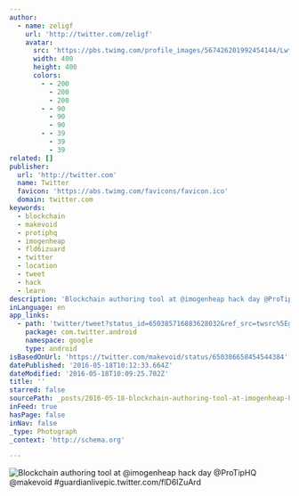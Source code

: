 ```yaml
---
author:
  - name: zeligf
    url: 'http://twitter.com/zeligf'
    avatar:
      src: 'https://pbs.twimg.com/profile_images/567426201992454144/LwfbBcgX_400x400.jpeg'
      width: 400
      height: 400
      colors:
        - - 200
          - 200
          - 200
        - - 90
          - 90
          - 90
        - - 39
          - 39
          - 39
related: []
publisher:
  url: 'http://twitter.com'
  name: Twitter
  favicon: 'https://abs.twimg.com/favicons/favicon.ico'
  domain: twitter.com
keywords:
  - blockchain
  - makevoid
  - protiphq
  - imogenheap
  - fld6izuard
  - twitter
  - location
  - tweet
  - hack
  - learn
description: 'Blockchain authoring tool at @imogenheap hack day @ProTipHQ @makevoid #guardianlivepic.twitter.com/flD6IZuArd'
inLanguage: en
app_links:
  - path: 'twitter/tweet?status_id=650385716883628032&ref_src=twsrc%5Egoogle%7Ctwcamp%5Eandroidseo%7Ctwgr%5Estatus%7Ctwterm%5E650385716883628032'
    package: com.twitter.android
    namespace: google
    type: android
isBasedOnUrl: 'https://twitter.com/makevoid/status/650386658454544384'
datePublished: '2016-05-18T10:12:33.664Z'
dateModified: '2016-05-18T10:09:25.702Z'
title: ''
starred: false
sourcePath: _posts/2016-05-18-blockchain-authoring-tool-at-imogenheap-hack-day-protiphq.md
inFeed: true
hasPage: false
inNav: false
_type: Photograph
_context: 'http://schema.org'

---
```

![Blockchain authoring tool at @imogenheap hack day @ProTipHQ @makevoid #guardianlivepic.twitter.com/flD6IZuArd](https://pbs.twimg.com/media/CQaiW2dUwAA_dVl.jpg:large)